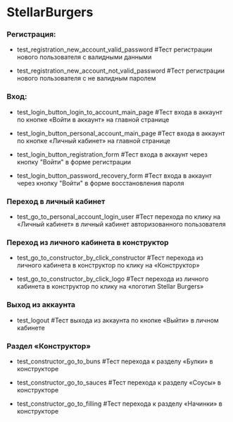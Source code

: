 # StellarBurgers

### Регистрация:
* test_registration_new_account_valid_password
#Тест регистрации нового пользователя с валидными данными

* test_registration_new_account_not_valid_password
#Тест регистрации нового пользователя с не валидным паролем

### Вход:

* test_login_button_login_to_account_main_page
#Тест входа в аккаунт по кнопке «Войти в аккаунт» на главной странице

* test_login_button_personal_account_main_page
#Тест входа в аккаунт по кнопке «Личный кабинет» на главной странице

* test_login_button_registration_form
#Тест входа в аккаунт через кнопку "Войти" в форме регистрации

* test_login_button_password_recovery_form
#Тест входа в аккаунт через кнопку "Войти" в форме восстановления пароля

### Переход в личный кабинет 

* test_go_to_personal_account_login_user
#Тест перехода по клику на «Личный кабинет» в личный кабинет авторизованного пользователя

### Переход из личного кабинета в конструктор 

* test_go_to_constructor_by_click_constructor
#Тест перехода из личного кабинета в конструктор по клику на «Конструктор»

* test_go_to_constructor_by_click_logo
#Тест перехода из личного кабинета в конструктор по клику на «логотип Stellar Burgers»

### Выход из аккаунта

* test_logout
#Тест выхода из аккаунта по кнопке «Выйти» в личном кабинете

### Раздел «Конструктор»

* test_constructor_go_to_buns
#Тест перехода к разделу «Булки» в конструкторе

* test_constructor_go_to_sauces
#Тест перехода к разделу «Соусы» в конструкторе

* test_constructor_go_to_filling
#Тест перехода к разделу «Начинки» в конструкторе
